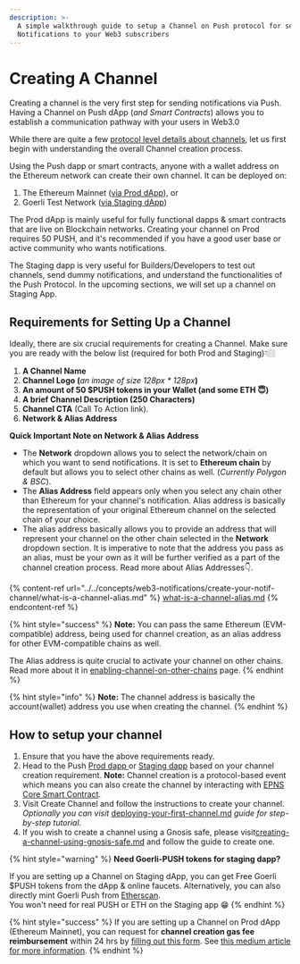 ```yaml
---
description: >-
  A simple walkthrough guide to setup a Channel on Push protocol for sending
  Notifications to your Web3 subscribers
---
```


# Creating A Channel

Creating a channel is the very first step for sending notifications via Push. Having a Channel on Push dApp (_and Smart Contracts_) allows you to establish a communication pathway with your users in Web3.0

While there are quite a few [protocol level details about channels](../../developer-tooling/push-smart-contracts/epns-core-contract/channel-creation-process-on-smart-contract.md), let us first begin with understanding the overall Channel creation process.

Using the Push dapp or smart contracts, anyone with a wallet address on the Ethereum network can create their own channel. It can be deployed on:

1. The Ethereum Mainnet ([via Prod dApp](http://app.push.org/)), or
2. Goerli Test Network ([via Staging dApp](https://staging.push.org/))

The Prod dApp is mainly useful for fully functional dapps & smart contracts that are live on Blockchain networks. Creating your channel on Prod requires 50 PUSH, and it's recommended if you have a good user base or active community who wants notifications.

The Staging dapp is very useful for Builders/Developers to test out channels, send dummy notifications, and understand the functionalities of the Push Protocol. In the upcoming sections, we will set up a channel on Staging App.

## Requirements for Setting Up a Channel

Ideally, there are six crucial requirements for creating a Channel. Make sure you are ready with the below list (required for both Prod and Staging)👇🏼

1. **A Channel Name**
2. **Channel Logo (**_an image of size 128px \* 128px_**)**
3. **An amount of 50 $PUSH tokens in your Wallet (**and some ETH :innocent:**)**
4. **A brief Channel Description (**250 Characters**)**
5. **Channel CTA** (Call To Action link).
6. **Network & Alias Address**

**Quick Important Note on Network & Alias Address**

- The **Network** dropdown allows you to select the network/chain on which you want to send notifications. It is set to **Ethereum chain** by default but allows you to select other chains as well. (_Currently Polygon & BSC_).
- The **Alias Address** field appears only when you select any chain other than Ethereum for your channel's notification. Alias address is basically the representation of your original Ethereum channel on the selected chain of your choice.
- The alias address basically allows you to provide an address that will represent your channel on the other chain selected in the **Network** dropdown section. It is imperative to note that the address you pass as an alias, must be your own as it will be further verified as a part of the channel creation process. Read more about Alias Addresses👇.

{% content-ref url="../../concepts/web3-notifications/create-your-notif-channel/what-is-a-channel-alias.md" %}
[what-is-a-channel-alias.md](../../concepts/web3-notifications/create-your-notif-channel/what-is-a-channel-alias.md)
{% endcontent-ref %}

{% hint style="success" %}
**Note:** You can pass the same Ethereum (EVM-compatible) address, being used for channel creation, as an alias address for other EVM-compatible chains as well.

The Alias address is quite crucial to activate your channel on other chains. Read more about it in [enabling-channel-on-other-chains](enabling-channel-on-other-chains/ "mention") page.
{% endhint %}

{% hint style="info" %}
**Note:** The channel address is basically the account(wallet) address you use when creating the channel.
{% endhint %}

## How to setup your channel

1. Ensure that you have the above requirements ready.
2. Head to the Push [Prod dapp ](https://app.push.org/#/channels)or [Staging dapp](https://staging.push.org/#/channels) based on your channel creation requirement. **Note:** Channel creation is a protocol-based event which means you can also create the channel by interacting with [EPNS Core Smart Contract](../../developer-tooling/push-smart-contracts/epns-core-contract/channel-creation-process-on-smart-contract.md).
3. Visit Create Channel and follow the instructions to create your channel. _Optionally you can visit_ [deploying-your-first-channel.md](../examples/deploying-your-first-channel.md "mention") _guide for step-by-step tutorial._
4. If you wish to create a channel using a Gnosis safe, please visit[creating-a-channel-using-gnosis-safe.md](channel-creation-guides/creating-a-channel-using-gnosis-safe.md "mention") and follow the guide to create one.

{% hint style="warning" %}
**Need Goerli-PUSH tokens for staging dapp?**

If you are setting up a Channel on Staging dApp, you can get Free Goerli $PUSH tokens from the dApp & online faucets. Alternatively, you can also directly mint Goerli Push from [Etherscan](https://goerli.etherscan.io/address/0x2b9bE9259a4F5Ba6344c1b1c07911539642a2D33).\
You won't need for real PUSH or ETH on the Staging app 😁
{% endhint %}

{% hint style="success" %}
If you are setting up a Channel on Prod dApp (Ethereum Mainnet), you can request for **channel creation gas fee reimbursement** within 24 hrs by [filling out this form](https://docs.google.com/forms/d/e/1FAIpQLScNQ2_mACRQgyIPsr47woE69_FOds8aLIGupT20QIEUMfgnQw/viewform). See [this medium article for more information](https://medium.com/ethereum-push-notification-service/calling-all-hobbyist-devs-channel-creation-gas-fee-is-now-refundable-6631ccd01baf).
{% endhint %}
